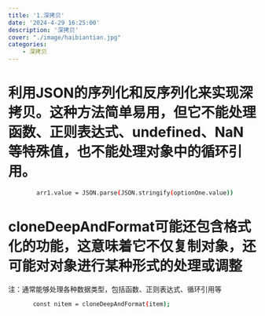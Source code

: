 ```yaml
---
title: '1.深拷贝'
date: '2024-4-29 16:25:00'
description: '深拷贝'
cover: "./image/haibiantian.jpg"
categories:               
    - 深拷贝
---
```

# 利用JSON的序列化和反序列化来实现深拷贝。这种方法简单易用，但它不能处理函数、正则表达式、undefined、NaN等特殊值，也不能处理对象中的循环引用。
```bash
        arr1.value = JSON.parse(JSON.stringify(optionOne.value))
```
# cloneDeepAndFormat可能还包含格式化的功能，这意味着它不仅复制对象，还可能对对象进行某种形式的处理或调整
注：通常能够处理各种数据类型，包括函数、正则表达式、循环引用等
```bash
       const nitem = cloneDeepAndFormat(item);
```
